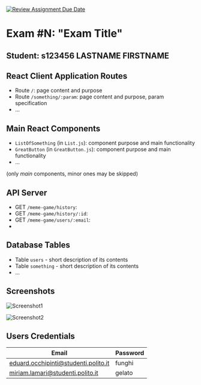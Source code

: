 [![Review Assignment Due Date](https://classroom.github.com/assets/deadline-readme-button-24ddc0f5d75046c5622901739e7c5dd533143b0c8e959d652212380cedb1ea36.svg)](https://classroom.github.com/a/AVMm0VzU)

# Exam #N: "Exam Title"

## Student: s123456 LASTNAME FIRSTNAME

## React Client Application Routes

- Route `/`: page content and purpose
- Route `/something/:param`: page content and purpose, param specification
- ...

## Main React Components

- `ListOfSomething` (in `List.js`): component purpose and main functionality
- `GreatButton` (in `GreatButton.js`): component purpose and main functionality
- ...

(only _main_ components, minor ones may be skipped)

## API Server

<!-- - POST `/api/something`: purpose
  - request parameters and request body content
  - response body content
  - response status codes and possible errors
- GET `/api/something`: purpose
  - request parameters
  - response body content
  - response status codes and possible errors
- PUT `/api/something`: purpose
  - request parameters and request body content
  - response body content
  - response status codes and possible errors -->

- GET `/meme-game/history`:
- GET `/meme-game/history/:id`:
- GET `/meme-game/users/:email`:
-

## Database Tables

<!-- Write the SQL code of the database -->

- Table `users` - short description of its contents
- Table `something` - short description of its contents
- ...

## Screenshots

![Screenshot1](./img/screenshot.jpg)

![Screenshot2](./img/screenshot.jpg)

## Users Credentials

| **Email**                            | **Password** |
| ------------------------------------ | ------------ |
| eduard.occhipinti@studenti.polito.it | funghi       |
| miriam.lamari@studenti.polito.it     | gelato       |
